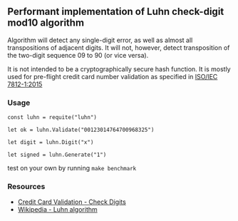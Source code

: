 ## Performant implementation of Luhn check-digit mod10 algorithm

Algorithm will detect any single-digit error, as well as almost all transpositions of adjacent digits. It will not, however, detect transposition of the two-digit sequence 09 to 90 (or vice versa).

It is not intended to be a cryptographically secure hash function. It is mostly used for pre-flight credit card number validation as specified in [ISO/IEC 7812-1:2015](http://www.iso.org/iso/catalogue_detail?csnumber=66011)

### Usage ###

```
const luhn = requite("luhn")

let ok = luhn.Validate("00123014764700968325")

let digit = luhn.Digit("x")

let signed = luhn.Generate("1")
```

test on your own by running `make benchmark`

### Resources ###

* [Credit Card Validation - Check Digits](https://web.eecs.umich.edu/~bartlett/credit_card_number.html)
* [Wikipedia - Luhn algorithm](https://en.wikipedia.org/wiki/Luhn_algorithm)
